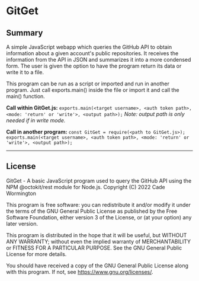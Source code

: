 # GitGet

## Summary
A simple JavaScript webapp which queries the GitHub API to obtain information about a given account's public repositories. 
It receives the information from the API in JSON and summarizes it into a more condensed form. The user is given the option to
have the program return its data or write it to a file.

This program can be run as a script or imported and run in another program. Just call exports.main() inside the file or import it
and call the main() function.

**Call within GitGet.js:**
`exports.main(<target username>, <auth token path>, <mode: 'return' or 'write'>, <output path>);`
*Note: output path is only needed if in write mode.*

**Call in another program:**
`const GitGet = require(<path to GitGet.js>);
exports.main(<target username>, <auth token path>, <mode: 'return' or 'write'>, <output path>);`

---

## License
GitGet - A basic JavaScript program used to query the GitHub API using the NPM @octokit/rest module for Node.js.
Copyright (C) 2022  Cade Wormington

This program is free software: you can redistribute it and/or modify
it under the terms of the GNU General Public License as published by
the Free Software Foundation, either version 3 of the License, or
(at your option) any later version.

This program is distributed in the hope that it will be useful,
but WITHOUT ANY WARRANTY; without even the implied warranty of
MERCHANTABILITY or FITNESS FOR A PARTICULAR PURPOSE.  See the
GNU General Public License for more details.

You should have received a copy of the GNU General Public License
along with this program.  If not, see <https://www.gnu.org/licenses/>.